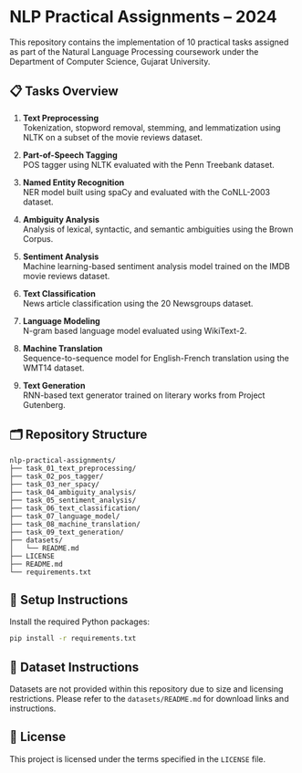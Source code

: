 # NLP Practical Assignments – 2024

This repository contains the implementation of 10 practical tasks assigned as part of the Natural Language Processing coursework under the Department of Computer Science, Gujarat University.

## 📋 Tasks Overview

1. **Text Preprocessing**  
   Tokenization, stopword removal, stemming, and lemmatization using NLTK on a subset of the movie reviews dataset.

2. **Part-of-Speech Tagging**  
   POS tagger using NLTK evaluated with the Penn Treebank dataset.

3. **Named Entity Recognition**  
   NER model built using spaCy and evaluated with the CoNLL-2003 dataset.

4. **Ambiguity Analysis**  
   Analysis of lexical, syntactic, and semantic ambiguities using the Brown Corpus.

5. **Sentiment Analysis**  
   Machine learning-based sentiment analysis model trained on the IMDB movie reviews dataset.

6. **Text Classification**  
   News article classification using the 20 Newsgroups dataset.

7. **Language Modeling**  
   N-gram based language model evaluated using WikiText-2.

8. **Machine Translation**  
   Sequence-to-sequence model for English-French translation using the WMT14 dataset.

9. **Text Generation**  
   RNN-based text generator trained on literary works from Project Gutenberg.

## 🗂️ Repository Structure

```
nlp-practical-assignments/
├── task_01_text_preprocessing/
├── task_02_pos_tagger/
├── task_03_ner_spacy/
├── task_04_ambiguity_analysis/
├── task_05_sentiment_analysis/
├── task_06_text_classification/
├── task_07_language_model/
├── task_08_machine_translation/
├── task_09_text_generation/
├── datasets/
│   └── README.md
├── LICENSE
├── README.md
└── requirements.txt
```

## 🚀 Setup Instructions

Install the required Python packages:

```bash
pip install -r requirements.txt
```

## 📂 Dataset Instructions

Datasets are not provided within this repository due to size and licensing restrictions. Please refer to the `datasets/README.md` for download links and instructions.

## 📄 License

This project is licensed under the terms specified in the `LICENSE` file.
